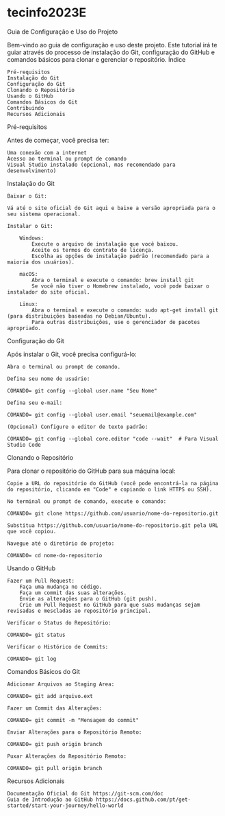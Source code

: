 # tecinfo2023E

Guia de Configuração e Uso do Projeto

Bem-vindo ao guia de configuração e uso deste projeto. Este tutorial irá te guiar através do processo de instalação do Git, configuração do GitHub e comandos básicos para clonar e gerenciar o repositório.
Índice

    Pré-requisitos
    Instalação do Git
    Configuração do Git
    Clonando o Repositório
    Usando o GitHub
    Comandos Básicos do Git
    Contribuindo
    Recursos Adicionais

Pré-requisitos

Antes de começar, você precisa ter:

    Uma conexão com a internet
    Acesso ao terminal ou prompt de comando
    Visual Studio instalado (opcional, mas recomendado para desenvolvimento)

Instalação do Git

    Baixar o Git:

    Vá até o site oficial do Git aqui e baixe a versão apropriada para o seu sistema operacional.

    Instalar o Git:

        Windows:
            Execute o arquivo de instalação que você baixou.
            Aceite os termos do contrato de licença.
            Escolha as opções de instalação padrão (recomendado para a maioria dos usuários).

        macOS:
            Abra o terminal e execute o comando: brew install git
            Se você não tiver o Homebrew instalado, você pode baixar o instalador do site oficial.

        Linux:
            Abra o terminal e execute o comando: sudo apt-get install git (para distribuições baseadas no Debian/Ubuntu).
            Para outras distribuições, use o gerenciador de pacotes apropriado.

Configuração do Git

Após instalar o Git, você precisa configurá-lo:

    Abra o terminal ou prompt de comando.

    Defina seu nome de usuário:

    COMANDO= git config --global user.name "Seu Nome"

    Defina seu e-mail:

    COMANDO= git config --global user.email "seuemail@example.com"

    (Opcional) Configure o editor de texto padrão:

    COMANDO= git config --global core.editor "code --wait"  # Para Visual Studio Code

Clonando o Repositório

Para clonar o repositório do GitHub para sua máquina local:

    Copie a URL do repositório do GitHub (você pode encontrá-la na página do repositório, clicando em "Code" e copiando o link HTTPS ou SSH).

    No terminal ou prompt de comando, execute o comando:

    COMANDO= git clone https://github.com/usuario/nome-do-repositorio.git

    Substitua https://github.com/usuario/nome-do-repositorio.git pela URL que você copiou.

    Navegue até o diretório do projeto:

    COMANDO= cd nome-do-repositorio

Usando o GitHub

    Fazer um Pull Request:
        Faça uma mudança no código.
        Faça um commit das suas alterações.
        Envie as alterações para o GitHub (git push).
        Crie um Pull Request no GitHub para que suas mudanças sejam revisadas e mescladas ao repositório principal.

    Verificar o Status do Repositório:

    COMANDO= git status

    Verificar o Histórico de Commits:

    COMANDO= git log

Comandos Básicos do Git

    Adicionar Arquivos ao Staging Area:

    COMANDO= git add arquivo.ext

    Fazer um Commit das Alterações:

    COMANDO= git commit -m "Mensagem do commit"

    Enviar Alterações para o Repositório Remoto:

    COMANDO= git push origin branch

    Puxar Alterações do Repositório Remoto:

    COMANDO= git pull origin branch


Recursos Adicionais

    Documentação Oficial do Git https://git-scm.com/doc
    Guia de Introdução ao GitHub https://docs.github.com/pt/get-started/start-your-journey/hello-world
    

